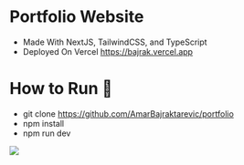 # Portfolio Website

- Made With NextJS, TailwindCSS, and TypeScript
- Deployed On Vercel https://bajrak.vercel.app

# How to Run 🥇
- git clone https://github.com/AmarBajraktarevic/portfolio
- npm install
- npm run dev

![](https://i.pinimg.com/564x/39/f0/b3/39f0b330eb3f78523fc6649c3d9c8d42.jpg)
